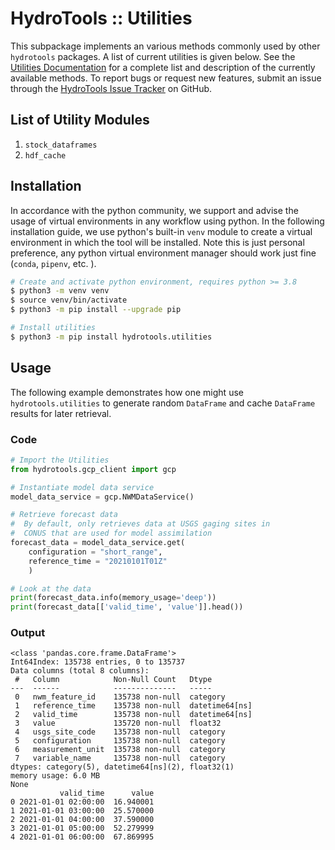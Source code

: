 # HydroTools :: Utilities

This subpackage implements an various methods commonly used by other `hydrotools` packages. A list of current utilities is given below. See the [Utilities Documentation](https://noaa-owp.github.io/hydrotools/hydrotools.utilities.html) for a complete list and description of the currently available methods. To report bugs or request new features, submit an issue through the [HydroTools Issue Tracker](https://github.com/NOAA-OWP/hydrotools/issues) on GitHub.

## List of Utility Modules

1. `stock_dataframes`
2. `hdf_cache`

## Installation

In accordance with the python community, we support and advise the usage of virtual
environments in any workflow using python. In the following installation guide, we
use python's built-in `venv` module to create a virtual environment in which the
tool will be installed. Note this is just personal preference, any python virtual
environment manager should work just fine (`conda`, `pipenv`, etc. ).

```bash
# Create and activate python environment, requires python >= 3.8
$ python3 -m venv venv
$ source venv/bin/activate
$ python3 -m pip install --upgrade pip

# Install utilities
$ python3 -m pip install hydrotools.utilities
```

## Usage

The following example demonstrates how one might use `hydrotools.utilities` to generate random `DataFrame` and cache `DataFrame` results for later retrieval.

### Code
```python
# Import the Utilities
from hydrotools.gcp_client import gcp

# Instantiate model data service
model_data_service = gcp.NWMDataService()

# Retrieve forecast data
#  By default, only retrieves data at USGS gaging sites in
#  CONUS that are used for model assimilation
forecast_data = model_data_service.get(
    configuration = "short_range",
    reference_time = "20210101T01Z"
    )

# Look at the data
print(forecast_data.info(memory_usage='deep'))
print(forecast_data[['valid_time', 'value']].head())
```
### Output
```console
<class 'pandas.core.frame.DataFrame'>
Int64Index: 135738 entries, 0 to 135737
Data columns (total 8 columns):
 #   Column            Non-Null Count   Dtype         
---  ------            --------------   -----         
 0   nwm_feature_id    135738 non-null  category      
 1   reference_time    135738 non-null  datetime64[ns]
 2   valid_time        135738 non-null  datetime64[ns]
 3   value             135720 non-null  float32       
 4   usgs_site_code    135738 non-null  category      
 5   configuration     135738 non-null  category      
 6   measurement_unit  135738 non-null  category      
 7   variable_name     135738 non-null  category      
dtypes: category(5), datetime64[ns](2), float32(1)
memory usage: 6.0 MB
None
           valid_time      value
0 2021-01-01 02:00:00  16.940001
1 2021-01-01 03:00:00  25.570000
2 2021-01-01 04:00:00  37.590000
3 2021-01-01 05:00:00  52.279999
4 2021-01-01 06:00:00  67.869995
```
